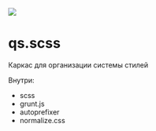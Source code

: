 ![](https://travis-ci.org/edele/qs.scss.svg?branch=master)
# qs.scss

Каркас для организации системы стилей

Внутри:
- scss
- grunt.js
- autoprefixer
- normalize.css
